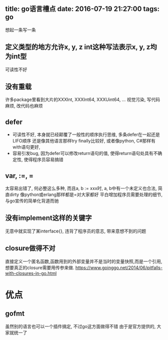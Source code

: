 title: go语言槽点
date: 2016-07-19 21:27:00
tags: go
---

想起一条写一条

## 定义类型的地方允许x, y, z int这种写法表示x, y, z均为int型
可读性不好

## 没有重载
许多package里看到大片的XXXInt, XXXInt64, XXXUint64, ...
视觉污染, 写代码麻烦, 改代码也麻烦

## defer
* 可读性不好, 本身就已经颠覆了一般性的顺序执行思维, 多条defer在一起还是LIFO顺序
还是像其他语言那样try finally比较好, 或者像python, C#那样有with语句更好,
* 容易引发bug, 因为defer可以修改return语句的值, 使得return语句处具有不确定性,
使得程序员容易搞错

## var, :=, =
太容易出错了, 何必整这么多种, 而且a, b := xxx时, a, b中有一个未定义也合法, 简直dirty
像python或erlang那样都是=对大家都好 
平白增加程序员需要处理的细节, 与go宣传的简单化背道而驰

## 没有implement这样的关键字
无意中就实现了某interface{}, 
违背了程序员的意志,
带来意想不到的问题

## closure做得不对
直接定义一个匿名函数,函数用到的外部变量并不是当时的变量快照,而是一个引用,
想要真正的closure需要用传参来做.
https://www.goinggo.net/2014/06/pitfalls-with-closures-in-go.html

# 优点

## gofmt
虽然别的语言也可以一个插件搞定, 不过go这方面做得不错
由于是官方提供的, 大家就统一了

